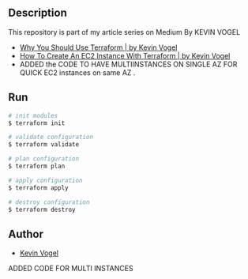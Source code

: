 ## Description

This repository is part of my article series on Medium By KEVIN VOGEL 

- [Why You Should Use Terraform | by Kevin Vogel](https://levelup.gitconnected.com/devops-why-you-should-use-terraform-667f0411e383)
- [How To Create An EC2 Instance With Terraform | by Kevin Vogel](https://levelup.gitconnected.com/devops-how-to-create-an-ec2-instance-with-terraform-a1f8285ee5f7)
- ADDED the CODE TO HAVE MULTIINSTANCES ON SINGLE AZ FOR QUICK EC2 instances on same AZ .

## Run

```bash
# init modules
$ terraform init

# validate configuration
$ terraform validate

# plan configuration
$ terraform plan

# apply configuration
$ terraform apply

# destroy configuration
$ terraform destroy
```

## Author

- [Kevin Vogel](https://medium.com/@hellokevinvogel)

ADDED CODE FOR MULTI INSTANCES
